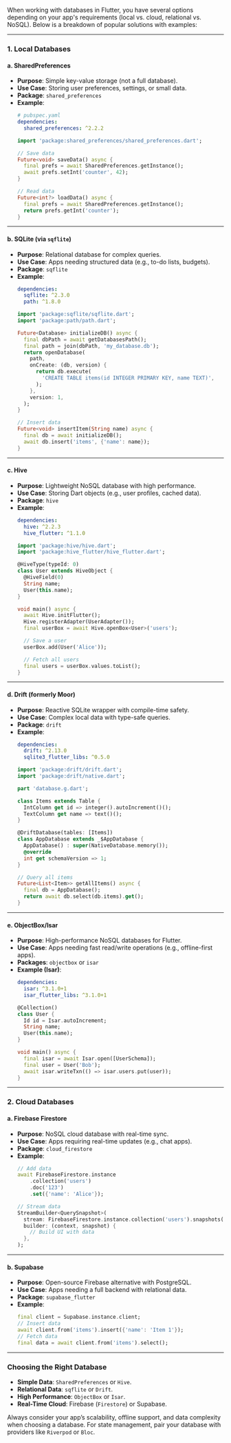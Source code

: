 When working with databases in Flutter, you have several options depending on your app's requirements (local vs. cloud, relational vs. NoSQL). Below is a breakdown of popular solutions with examples:

---

### **1. Local Databases**
#### **a. SharedPreferences**
- **Purpose**: Simple key-value storage (not a full database).
- **Use Case**: Storing user preferences, settings, or small data.
- **Package**: `shared_preferences`
- **Example**:
  ```yaml
  # pubspec.yaml
  dependencies:
    shared_preferences: ^2.2.2
  ```
  ```dart
  import 'package:shared_preferences/shared_preferences.dart';

  // Save data
  Future<void> saveData() async {
    final prefs = await SharedPreferences.getInstance();
    await prefs.setInt('counter', 42);
  }

  // Read data
  Future<int?> loadData() async {
    final prefs = await SharedPreferences.getInstance();
    return prefs.getInt('counter');
  }
  ```

---

#### **b. SQLite (via `sqflite`)**
- **Purpose**: Relational database for complex queries.
- **Use Case**: Apps needing structured data (e.g., to-do lists, budgets).
- **Package**: `sqflite`
- **Example**:
  ```yaml
  dependencies:
    sqflite: ^2.3.0
    path: ^1.8.0
  ```
  ```dart
  import 'package:sqflite/sqflite.dart';
  import 'package:path/path.dart';

  Future<Database> initializeDB() async {
    final dbPath = await getDatabasesPath();
    final path = join(dbPath, 'my_database.db');
    return openDatabase(
      path,
      onCreate: (db, version) {
        return db.execute(
          'CREATE TABLE items(id INTEGER PRIMARY KEY, name TEXT)',
        );
      },
      version: 1,
    );
  }

  // Insert data
  Future<void> insertItem(String name) async {
    final db = await initializeDB();
    await db.insert('items', {'name': name});
  }
  ```

---

#### **c. Hive**
- **Purpose**: Lightweight NoSQL database with high performance.
- **Use Case**: Storing Dart objects (e.g., user profiles, cached data).
- **Package**: `hive`
- **Example**:
  ```yaml
  dependencies:
    hive: ^2.2.3
    hive_flutter: ^1.1.0
  ```
  ```dart
  import 'package:hive/hive.dart';
  import 'package:hive_flutter/hive_flutter.dart';

  @HiveType(typeId: 0)
  class User extends HiveObject {
    @HiveField(0)
    String name;
    User(this.name);
  }

  void main() async {
    await Hive.initFlutter();
    Hive.registerAdapter(UserAdapter());
    final userBox = await Hive.openBox<User>('users');

    // Save a user
    userBox.add(User('Alice'));

    // Fetch all users
    final users = userBox.values.toList();
  }
  ```

---

#### **d. Drift (formerly Moor)**
- **Purpose**: Reactive SQLite wrapper with compile-time safety.
- **Use Case**: Complex local data with type-safe queries.
- **Package**: `drift`
- **Example**:
  ```yaml
  dependencies:
    drift: ^2.13.0
    sqlite3_flutter_libs: ^0.5.0
  ```
  ```dart
  import 'package:drift/drift.dart';
  import 'package:drift/native.dart';

  part 'database.g.dart';

  class Items extends Table {
    IntColumn get id => integer().autoIncrement()();
    TextColumn get name => text()();
  }

  @DriftDatabase(tables: [Items])
  class AppDatabase extends _$AppDatabase {
    AppDatabase() : super(NativeDatabase.memory());
    @override
    int get schemaVersion => 1;
  }

  // Query all items
  Future<List<Item>> getAllItems() async {
    final db = AppDatabase();
    return await db.select(db.items).get();
  }
  ```

---

#### **e. ObjectBox/Isar**
- **Purpose**: High-performance NoSQL databases for Flutter.
- **Use Case**: Apps needing fast read/write operations (e.g., offline-first apps).
- **Packages**: `objectbox` or `isar`
- **Example (Isar)**:
  ```yaml
  dependencies:
    isar: ^3.1.0+1
    isar_flutter_libs: ^3.1.0+1
  ```
  ```dart
  @Collection()
  class User {
    Id id = Isar.autoIncrement;
    String name;
    User(this.name);
  }

  void main() async {
    final isar = await Isar.open([UserSchema]);
    final user = User('Bob');
    await isar.writeTxn(() => isar.users.put(user));
  }
  ```

---

### **2. Cloud Databases**
#### **a. Firebase Firestore**
- **Purpose**: NoSQL cloud database with real-time sync.
- **Use Case**: Apps requiring real-time updates (e.g., chat apps).
- **Package**: `cloud_firestore`
- **Example**:
  ```dart
  // Add data
  await FirebaseFirestore.instance
      .collection('users')
      .doc('123')
      .set({'name': 'Alice'});

  // Stream data
  StreamBuilder<QuerySnapshot>(
    stream: FirebaseFirestore.instance.collection('users').snapshots(),
    builder: (context, snapshot) {
      // Build UI with data
    },
  );
  ```

---

#### **b. Supabase**
- **Purpose**: Open-source Firebase alternative with PostgreSQL.
- **Use Case**: Apps needing a full backend with relational data.
- **Package**: `supabase_flutter`
- **Example**:
  ```dart
  final client = Supabase.instance.client;
  // Insert data
  await client.from('items').insert({'name': 'Item 1'});
  // Fetch data
  final data = await client.from('items').select();
  ```

---

### **Choosing the Right Database**
- **Simple Data**: `SharedPreferences` or `Hive`.
- **Relational Data**: `sqflite` or `Drift`.
- **High Performance**: `ObjectBox` or `Isar`.
- **Real-Time Cloud**: Firebase (`Firestore`) or Supabase.

Always consider your app’s scalability, offline support, and data complexity when choosing a database. For state management, pair your database with providers like `Riverpod` or `Bloc`.
